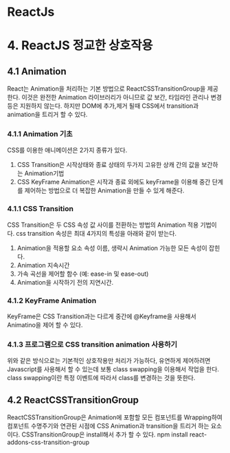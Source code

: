 ReactJs
================

# 4. ReactJS 정교한 상호작용
## 4.1 Animation
React는 Animation을 처리하는 기본 방법으로 ReactCSSTransitionGroup을 제공한다. 이것은 완전한 Animation 라이브러리가 아니므로 값 보간, 타임라인 관리나 변경등은 지원하지 않는다. 하지만 DOM에 추가,제거 될때 CSS에서 transition과 animation을 트리거 할 수 있다.
### 4.1.1 Animation 기초
CSS를 이용한 애니메이션은 2가지 종류가 있다.

1. CSS Transition은 시작상태와 종료 상태의 두가지 고유한 상캐 간의 값을 보간하는 Animation기법
2. CSS KeyFrame Animation은 시작과 종료 외에도 keyFrame을 이용해 중간 단계를 제어하는 방법으로 더 복잡한 Animation을 만들 수 있게 해준다.

### 4.1.1 CSS Transition
CSS Transition은 두 CSS 속성 값 사이를 전환하는 방법의 Animation 적용 기법이다. css transition 속성은 최대 4가지의 특성을 아래와 같이 받는다.

1. Animation을 적용할 요소 속성 이름, 생략시 Animation 가능한 모든 속성이 잡힌다.
2. Animation 지속시간
3. 가속 곡선을 제어할 함수 (예: ease-in 및 ease-out)
4. Animation을 시작하기 전의 지연시간.

### 4.1.2 KeyFrame Animation
KeyFrame은 CSS Transition과는 다르게 중간에 @Keyframe을 사용해서 Animatino을 제어 할 수 있다.
### 4.1.3 프로그램으로 CSS transition animation 사용하기
위와 같은 방식으로는 기본적인 상호작용만 처리가 가능하다, 유연하게 제어하려면 Javascript를 사용해서 할 수 있는데 보통 class swapping을 이용해서 작업을 한다. class swapping이란 특정 이벤트에 따라서 class를 변경하는 것을 뜻한다.
## 4.2 ReactCSSTransitionGroup
ReactCSSTransitionGroup은 Animation에 포함할 모든 컴포넌트를 Wrapping하여 컴포넌트 수명주기와 연관된 시점에 CSS Animation과 transition을 트리거 하는 요소이다. CSSTransitionGroup은 install해서 추가 할 수 있다. npm install react-addons-css-transition-group



